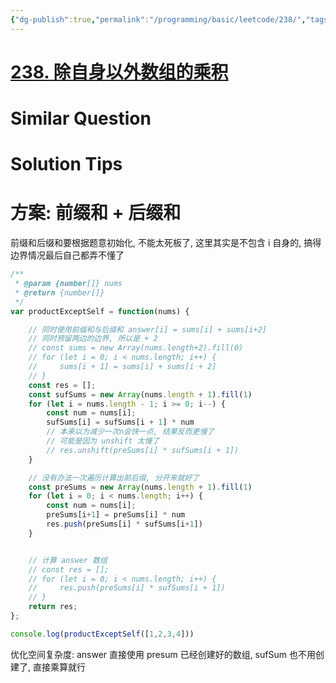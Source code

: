 ```yaml
---
{"dg-publish":true,"permalink":"/programming/basic/leetcode/238/","tags":["leetcode/prefix-sum","leetcode/math","brainteasers/reverse-thinking","brainteasers/divide-and-conquer","leetcode/unsolved"]}
---
```



# [238. 除自身以外数组的乘积](https://leetcode.cn/problems/product-of-array-except-self/)

# Similar Question

# Solution Tips

# 方案: 前缀和 + 后缀和

前缀和后缀和要根据题意初始化, 不能太死板了, 这里其实是不包含 i 自身的, 搞得边界情况最后自己都弄不懂了

```js
/**
 * @param {number[]} nums
 * @return {number[]}
 */
var productExceptSelf = function(nums) {

    // 同时使用前缀和与后缀和 answer[i] = sums[i] + sums[i+2]
    // 同时预留两边的边界, 所以是 + 2
    // const sums = new Array(nums.length+2).fill(0)
    // for (let i = 0; i < nums.length; i++) {
    //     sums[i + 1] = sums[i] + sums[i + 2]
    // }
    const res = [];
    const sufSums = new Array(nums.length + 1).fill(1)
    for (let i = nums.length - 1; i >= 0; i--) {
        const num = nums[i];
        sufSums[i] = sufSums[i + 1] * num
        // 本来以为减少一次n会快一点, 结果反而更慢了
        // 可能是因为 unshift 太慢了
        // res.unshift(preSums[i] * sufSums[i + 1])
    }

    // 没有办法一次遍历计算出前后缀, 分开来就好了
    const preSums = new Array(nums.length + 1).fill(1)
    for (let i = 0; i < nums.length; i++) {
        const num = nums[i];
        preSums[i+1] = preSums[i] * num
        res.push(preSums[i] * sufSums[i+1])
    }


    // 计算 answer 数组
    // const res = [];
    // for (let i = 0; i < nums.length; i++) {
    //     res.push(preSums[i] * sufSums[i + 1])
    // }
    return res;
};

console.log(productExceptSelf([1,2,3,4]))
```

优化空间复杂度: answer 直接使用 presum 已经创建好的数组, sufSum 也不用创建了, 直接乘算就行
